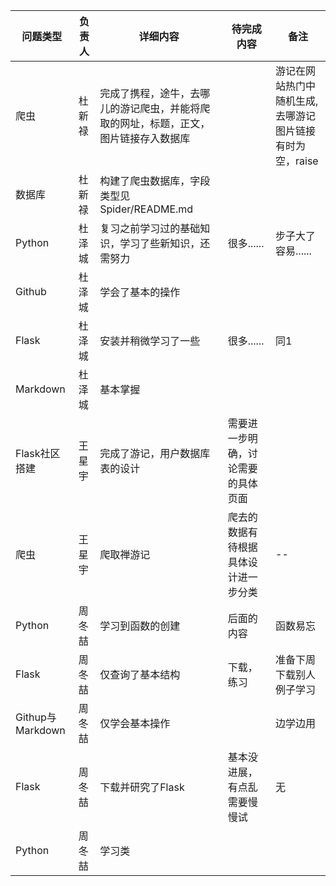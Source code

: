 |问题类型|负责人|详细内容|待完成内容|备注|
|----|---|----|-----|--|
|爬虫|杜新禄|完成了携程，途牛，去哪儿的游记爬虫，并能将爬取的网址，标题，正文，图片链接存入数据库||游记在网站热门中随机生成,去哪游记图片链接有时为空，raise|
|数据库|杜新禄|构建了爬虫数据库，字段类型见Spider/README.md|||
|Python|杜泽城|复习之前学习过的基础知识，学习了些新知识，还需努力|很多......|步子大了容易......|
|Github|杜泽城|学会了基本的操作|||
|Flask|杜泽城|安装并稍微学习了一些|很多......|同1|
|Markdown|杜泽城|基本掌握|||
|Flask社区搭建|王星宇|完成了游记，用户数据库表的设计|需要进一步明确，讨论需要的具体页面|||
|爬虫|王星宇|爬取禅游记|爬去的数据有待根据具体设计进一步分类|--|
|Python|周冬喆|学习到函数的创建|后面的内容|函数易忘|
|Flask|周冬喆|仅查询了基本结构|下载，练习|准备下周下载别人例子学习|
|Githup与Markdown|周冬喆|仅学会基本操作||边学边用|||
|Flask|周冬喆|下载并研究了Flask|基本没进展，有点乱需要慢慢试|无|
|Python|周冬喆|学习类|||不太熟|
